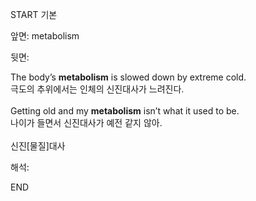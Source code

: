 START
기본

앞면:
metabolism


뒷면:
<div>The body’s <b>metabolism</b> is slowed down by extreme cold. </div><div>극도의 추위에서는 인체의 신진대사가 느려진다.</div><div><br></div><div><div>Getting old and my <strong>metabolism</strong> isn’t what it used to be. </div><div><div>나이가 들면서 신진대사가 예전 같지 않아.</div></div></div><div><br></div><div>신진[물질]대사</div>


해석:

END